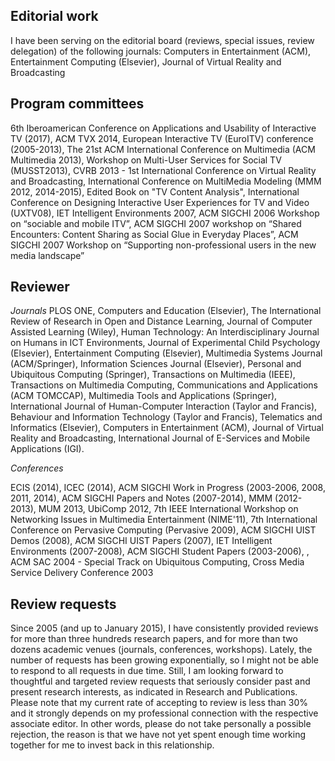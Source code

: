 ## Editorial work

I have been serving on the editorial board (reviews, special issues, review delegation) of the following journals: Computers in Entertainment (ACM), Entertainment Computing (Elsevier), Journal of Virtual Reality and Broadcasting

## Program committees

6th Iberoamerican Conference on Applications and Usability of Interactive TV (2017), ACM TVX 2014, European Interactive TV (EuroITV) conference (2005-2013), The 21st ACM International Conference on Multimedia (ACM Multimedia 2013), Workshop on Multi-User Services for Social TV (MUSST2013), CVRB 2013 - 1st International Conference on Virtual Reality and Broadcasting, International Conference on MultiMedia Modeling (MMM 2012, 2014-2015), Edited Book on "TV Content Analysis", International Conference on Designing Interactive User Experiences for TV and Video (UXTV08), IET Intelligent Environments 2007, ACM SIGCHI 2006 Workshop on “sociable and mobile ITV”, ACM SIGCHI 2007 workshop on “Shared Encounters: Content Sharing as Social Glue in Everyday Places”, ACM SIGCHI 2007 Workshop on “Supporting non-professional users in the new media landscape”

## Reviewer

*Journals*
PLOS ONE, Computers and Education (Elsevier), The International Review of Research in Open and Distance Learning, Journal of Computer Assisted Learning (Wiley), Human Technology: An Interdisciplinary Journal on Humans in ICT Environments, Journal of Experimental Child Psychology (Elsevier), Entertainment Computing (Elsevier), Multimedia Systems Journal (ACM/Springer), Information Sciences Journal (Elsevier), Personal and Ubiquitous Computing (Springer), Transactions on Multimedia (IEEE), Transactions on Multimedia Computing, Communications and Applications (ACM TOMCCAP), Multimedia Tools and Applications (Springer), International Journal of Human-Computer Interaction (Taylor and Francis), Behaviour and Information Technology (Taylor and Francis), Telematics and Informatics (Elsevier), Computers in Entertainment (ACM), Journal of Virtual Reality and Broadcasting, International Journal of E-Services and Mobile Applications (IGI).

*Conferences*

ECIS (2014), ICEC (2014), ACM SIGCHI Work in Progress (2003-2006, 2008, 2011, 2014), ACM SIGCHI Papers and Notes (2007-2014), MMM (2012-2013), MUM 2013, UbiComp 2012, 7th IEEE International Workshop on Networking Issues in Multimedia Entertainment (NIME'11), 7th International Conference on Pervasive Computing (Pervasive 2009), ACM SIGCHI UIST Demos (2008), ACM SIGCHI UIST Papers (2007), IEΤ Intelligent Environments (2007-2008), ACM SIGCHI Student Papers (2003-2006), , ACM SAC 2004 - Special Track on Ubiquitous Computing, Cross Media Service Delivery Conference 2003  

## Review requests
Since 2005 (and up to January 2015), I have consistently provided reviews for more than three hundreds research papers, and for more than two dozens academic venues (journals, conferences, workshops). Lately, the number of requests has been growing exponentially, so I might not be able to respond to all requests in due time. Still, I am looking forward to thoughtful and targeted review requests that seriously consider past and present research interests, as indicated in Research and Publications. Please note that my current rate of accepting to review is less than 30% and it strongly depends on my professional connection with the respective associate editor. In other words, please do not take personally a possible rejection, the reason is that we have not yet spent enough time working together for me to invest back in this relationship.
